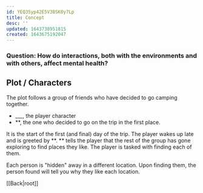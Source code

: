 ```yaml
---
id: YEQ35yp42E5V3BSK0y7Lp
title: Concept
desc: ''
updated: 1643738951815
created: 1643675192047
---
```


### Question: How do interactions, both with the environments and with others, affect mental health?

## Plot / Characters
The plot follows a group of friends who have decided to go camping together. 

- ___, the player character
- **, the one who decided to go on the trip in the first place.

It is the start of the first (and final) day of the trip. The player wakes up late and is greeted by **. ** tells the player that the rest of the group has gone exploring to find places they like. The player is tasked with finding each of them.

Each person is "hidden" away in a different location. Upon finding them, the person found will tell you why they like each location.

[[Back|root]]